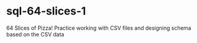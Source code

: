 # sql-64-slices-1
64 Slices of Pizza! Practice working with CSV files and designing schema based on the CSV data
